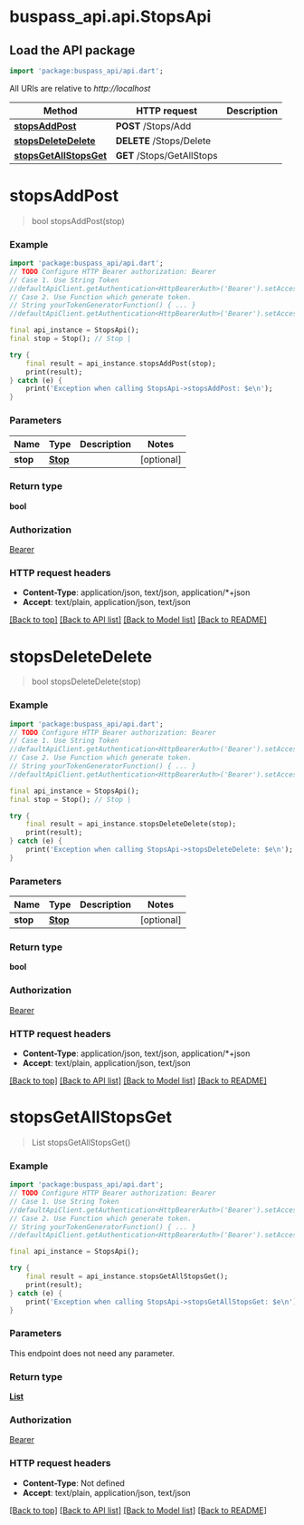 # buspass_api.api.StopsApi

## Load the API package
```dart
import 'package:buspass_api/api.dart';
```

All URIs are relative to *http://localhost*

Method | HTTP request | Description
------------- | ------------- | -------------
[**stopsAddPost**](StopsApi.md#stopsaddpost) | **POST** /Stops/Add | 
[**stopsDeleteDelete**](StopsApi.md#stopsdeletedelete) | **DELETE** /Stops/Delete | 
[**stopsGetAllStopsGet**](StopsApi.md#stopsgetallstopsget) | **GET** /Stops/GetAllStops | 


# **stopsAddPost**
> bool stopsAddPost(stop)



### Example
```dart
import 'package:buspass_api/api.dart';
// TODO Configure HTTP Bearer authorization: Bearer
// Case 1. Use String Token
//defaultApiClient.getAuthentication<HttpBearerAuth>('Bearer').setAccessToken('YOUR_ACCESS_TOKEN');
// Case 2. Use Function which generate token.
// String yourTokenGeneratorFunction() { ... }
//defaultApiClient.getAuthentication<HttpBearerAuth>('Bearer').setAccessToken(yourTokenGeneratorFunction);

final api_instance = StopsApi();
final stop = Stop(); // Stop | 

try {
    final result = api_instance.stopsAddPost(stop);
    print(result);
} catch (e) {
    print('Exception when calling StopsApi->stopsAddPost: $e\n');
}
```

### Parameters

Name | Type | Description  | Notes
------------- | ------------- | ------------- | -------------
 **stop** | [**Stop**](Stop.md)|  | [optional] 

### Return type

**bool**

### Authorization

[Bearer](../README.md#Bearer)

### HTTP request headers

 - **Content-Type**: application/json, text/json, application/*+json
 - **Accept**: text/plain, application/json, text/json

[[Back to top]](#) [[Back to API list]](../README.md#documentation-for-api-endpoints) [[Back to Model list]](../README.md#documentation-for-models) [[Back to README]](../README.md)

# **stopsDeleteDelete**
> bool stopsDeleteDelete(stop)



### Example
```dart
import 'package:buspass_api/api.dart';
// TODO Configure HTTP Bearer authorization: Bearer
// Case 1. Use String Token
//defaultApiClient.getAuthentication<HttpBearerAuth>('Bearer').setAccessToken('YOUR_ACCESS_TOKEN');
// Case 2. Use Function which generate token.
// String yourTokenGeneratorFunction() { ... }
//defaultApiClient.getAuthentication<HttpBearerAuth>('Bearer').setAccessToken(yourTokenGeneratorFunction);

final api_instance = StopsApi();
final stop = Stop(); // Stop | 

try {
    final result = api_instance.stopsDeleteDelete(stop);
    print(result);
} catch (e) {
    print('Exception when calling StopsApi->stopsDeleteDelete: $e\n');
}
```

### Parameters

Name | Type | Description  | Notes
------------- | ------------- | ------------- | -------------
 **stop** | [**Stop**](Stop.md)|  | [optional] 

### Return type

**bool**

### Authorization

[Bearer](../README.md#Bearer)

### HTTP request headers

 - **Content-Type**: application/json, text/json, application/*+json
 - **Accept**: text/plain, application/json, text/json

[[Back to top]](#) [[Back to API list]](../README.md#documentation-for-api-endpoints) [[Back to Model list]](../README.md#documentation-for-models) [[Back to README]](../README.md)

# **stopsGetAllStopsGet**
> List<Stop> stopsGetAllStopsGet()



### Example
```dart
import 'package:buspass_api/api.dart';
// TODO Configure HTTP Bearer authorization: Bearer
// Case 1. Use String Token
//defaultApiClient.getAuthentication<HttpBearerAuth>('Bearer').setAccessToken('YOUR_ACCESS_TOKEN');
// Case 2. Use Function which generate token.
// String yourTokenGeneratorFunction() { ... }
//defaultApiClient.getAuthentication<HttpBearerAuth>('Bearer').setAccessToken(yourTokenGeneratorFunction);

final api_instance = StopsApi();

try {
    final result = api_instance.stopsGetAllStopsGet();
    print(result);
} catch (e) {
    print('Exception when calling StopsApi->stopsGetAllStopsGet: $e\n');
}
```

### Parameters
This endpoint does not need any parameter.

### Return type

[**List<Stop>**](Stop.md)

### Authorization

[Bearer](../README.md#Bearer)

### HTTP request headers

 - **Content-Type**: Not defined
 - **Accept**: text/plain, application/json, text/json

[[Back to top]](#) [[Back to API list]](../README.md#documentation-for-api-endpoints) [[Back to Model list]](../README.md#documentation-for-models) [[Back to README]](../README.md)

